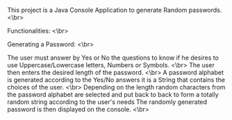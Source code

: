 This project is a Java Console Application to generate Random passwords. <\br>

Functionalities: <\br>

Generating a Password: <\br>

The user must answer by Yes or No the questions to know if he desires to use Uppercase/Lowercase letters, Numbers or Symbols. <\br>
The user then enters the desired length of the password. <\br>
A password alphabet is generated according to the Yes/No answers it is a String that contains the choices of the user. <\br>
Depending on the length random characters from the password alphabet are selected and put back to back to form a totally random string according to the user's needs
The randomly generated password is then displayed on the console. <\br>

